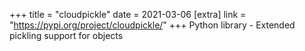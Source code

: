 +++
title = "cloudpickle"
date = 2021-03-06
[extra]
link = "https://pypi.org/project/cloudpickle/"
+++
Python library - Extended pickling support for objects

